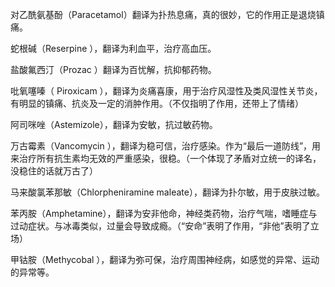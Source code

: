 
对乙酰氨基酚（Paracetamol）翻译为扑热息痛，真的很妙，它的作用正是退烧镇痛。

蛇根碱（Reserpine ），翻译为利血平，治疗高血压。

盐酸氟西汀（Prozac ）翻译为百忧解，抗抑郁药物。

吡氧噻嗪（ Piroxicam ），翻译为炎痛喜康，用于治疗风湿性及类风湿性关节炎，有明显的镇痛、抗炎及一定的消肿作用。（不仅指明了作用，还带上了情绪）

阿司咪唑（Astemizole），翻译为安敏，抗过敏药物。

万古霉素（Vancomycin ），翻译为稳可信，治疗感染。作为“最后一道防线”，用来治疗所有抗生素均无效的严重感染，很稳。（一个体现了矛盾对立统一的译名，没稳住的话就万古了）

马来酸氯苯那敏（Chlorpheniramine maleate），翻译为扑尔敏，用于皮肤过敏。

苯丙胺（Amphetamine），翻译为安非他命，神经类药物，治疗气喘，嗜睡症与过动症状。与冰毒类似，过量会导致成瘾。（“安命”表明了作用，“非他”表明了立场）

甲钴胺（Methycobal ），翻译为弥可保，治疗周围神经病，如感觉的异常、运动的异常等。
